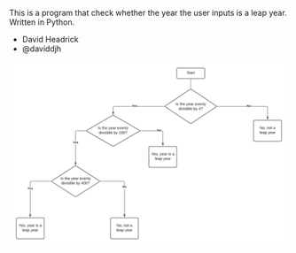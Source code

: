 ﻿
This is a program that check whether the year the user inputs is a leap year.
Written in Python.

- David Headrick
- @daviddjh

![Flow Chart](./Leap_Year_Diagram.png)
